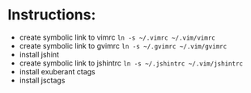 # Instructions:

- create symbolic link to vimrc `ln -s ~/.vimrc ~/.vim/vimrc`
- create symbolic link to gvimrc `ln -s ~/.gvimrc ~/.vim/gvimrc`
- install jshint
- create symbolic link to jshintrc `ln -s ~/.jshintrc ~/.vim/jshintrc`
- install exuberant ctags
- install jsctags  
